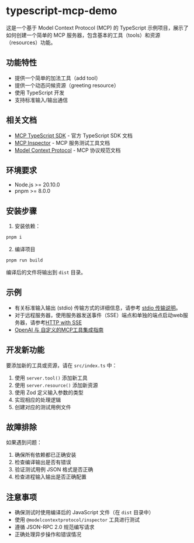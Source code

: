 # typescript-mcp-demo

这是一个基于 Model Context Protocol (MCP) 的 TypeScript 示例项目，展示了如何创建一个简单的 MCP 服务器，包含基本的工具（tools）和资源（resources）功能。

## 功能特性

- 提供一个简单的加法工具（add tool）
- 提供一个动态问候资源（greeting resource）
- 使用 TypeScript 开发
- 支持标准输入/输出通信

## 相关文档

- [MCP TypeScript SDK](https://github.com/modelcontextprotocol/typescript-sdk) - 官方 TypeScript SDK 文档
- [MCP Inspector](https://github.com/modelcontextprotocol/inspector) - MCP 服务测试工具文档
- [Model Context Protocol](https://modelcontextprotocol.io/) - MCP 协议规范文档

## 环境要求

- Node.js >= 20.10.0
- pnpm >= 8.0.0



## 安装步骤

1. 安装依赖：

```bash
pnpm i
```

2. 编译项目

```bash
pnpm run build
```

编译后的文件将输出到 `dist` 目录。

## 示例

* 有关标准输入输出 (stdio) 传输方式的详细信息，请参考 [stdio 传输说明](stdio.md)。
* 对于远程服务器，使用服务器发送事件（SSE）端点和单独的端点启动web服务器，请参考[HTTP with SSE](sse.md)
* [OpenAI 与 自定义的MCP工具集成指南](openai_call.md)

## 开发新功能

要添加新的工具或资源，请在 `src/index.ts` 中：

1. 使用 `server.tool()` 添加新工具
2. 使用 `server.resource()` 添加新资源
3. 使用 Zod 定义输入参数的类型
4. 实现相应的处理逻辑
5. 创建对应的测试用例文件

## 故障排除

如果遇到问题：

1. 确保所有依赖都已正确安装
2. 检查编译输出是否有错误
3. 验证测试用例 JSON 格式是否正确
4. 检查进程输入输出是否正确配置

## 注意事项

- 确保测试时使用编译后的 JavaScript 文件（在 `dist` 目录中）
- 使用 `@modelcontextprotocol/inspector` 工具进行测试
- 遵循 JSON-RPC 2.0 规范编写请求
- 正确处理异步操作和错误情况